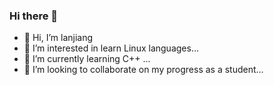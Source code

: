 ### Hi there 👋

- 👋 Hi, I’m lanjiang
- 👀 I’m interested in learn Linux languages... 
- 🌱 I’m currently learning C++ ... 
- 💞️ I’m looking to collaborate on my progress as a student...

